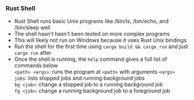 ### Rust Shell

- Rust Shell runs basic Unix programs like /bin/ls, /bin/echo, and /bin/sleep well
- The shell hasn't hasn't been tested on more complex programs 
- This will likely not run on Windows because it uses Rust Unix bindings
- Run the shell for the first time using `cargo build && cargo run` and just `cargo run` after
- Once the shell is running, the `help` command gives a full list of commands below  
	`<path> <args>`: runs the program at `<path>` with arguments `<args>`  
	`jobs`: lists stopped jobs and running background jobs  
	`bg <job>`: change a stopped job to a running background job  
	`fg <job>`: change a running background job to a foreground job  
